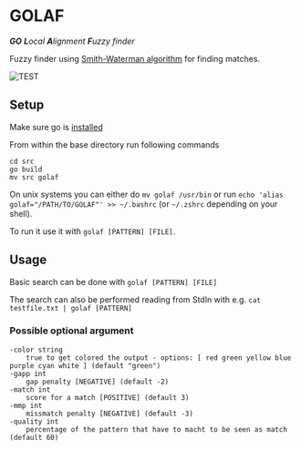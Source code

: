 # GOLAF

***GO** **L**ocal **A**lignment **F**uzzy finder*

Fuzzy finder using [Smith-Waterman algorithm](https://en.wikipedia.org/wiki/Smith%E2%80%93Waterman_algorithm) for finding matches.

![TEST](https://github.com/gwirn/golaf/actions/workflows/go.yml/badge.svg)

## Setup

Make sure go is [installed](https://go.dev/doc/install)

From within the base directory run following commands

```
cd src
go build
mv src golaf
```

On unix systems you can either do `mv golaf /usr/bin` or run `echo 'alias golaf="/PATH/TO/GOLAF"' >> ~/.bashrc` (or `~/.zshrc` depending on your shell).

To run it use it with `golaf [PATTERN] [FILE]`.

## Usage

Basic search can be done with `golaf [PATTERN] [FILE]`

The search can also be performed reading from StdIn with e.g. `cat testfile.txt | golaf [PATTERN]`

### Possible optional argument

```
-color string
    true to get colored the output - options: [ red green yellow blue purple cyan white ] (default "green")
-gapp int
    gap penalty [NEGATIVE] (default -2)
-match int
    score for a match [POSITIVE] (default 3)
-mmp int
    missmatch penalty [NEGATIVE] (default -3)
-quality int
    percentage of the pattern that have to macht to be seen as match (default 60)
```
